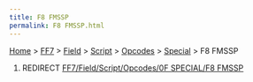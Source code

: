 ```yaml
---
title: F8 FMSSP
permalink: F8 FMSSP.html
---
```


[Home](../../../../../Main%20Page.md) > [FF7](../../../../../FF7.md) > [Field](../../../../Field.md) > [Script](../../../Script.md) > [Opcodes](../../Opcodes.md) > [Special](../Special.md) > F8 FMSSP

1.  REDIRECT [FF7/Field/Script/Opcodes/0F SPECIAL/F8 FMSSP][]

  [FF7/Field/Script/Opcodes/0F SPECIAL/F8 FMSSP]: ../0F%20SPECIAL/F8%20FMSSP.md
    "wikilink"
